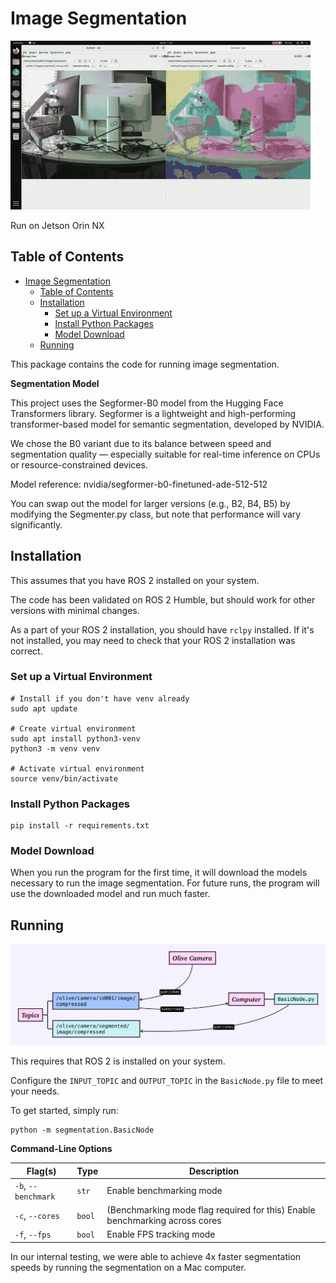 # Image Segmentation
![segmentation.gif](../../images/segmentation.gif)

Run on Jetson Orin NX

## Table of Contents
<!-- TOC -->
* [Image Segmentation](#image-segmentation)
  * [Table of Contents](#table-of-contents)
  * [Installation](#installation)
    * [Set up a Virtual Environment](#set-up-a-virtual-environment)
    * [Install Python Packages](#install-python-packages)
    * [Model Download](#model-download)
  * [Running](#running)
<!-- TOC -->

This package contains the code for running image segmentation.

**Segmentation Model**

This project uses the Segformer-B0 model from the Hugging Face Transformers library. Segformer is a lightweight and high-performing transformer-based model for semantic segmentation, developed by NVIDIA.

We chose the B0 variant due to its balance between speed and segmentation quality — especially suitable for real-time inference on CPUs or resource-constrained devices.

Model reference: nvidia/segformer-b0-finetuned-ade-512-512

You can swap out the model for larger versions (e.g., B2, B4, B5) by modifying the Segmenter.py class, but note that performance will vary significantly.



## Installation

This assumes that you have ROS 2 installed on your system.

The code has been validated on ROS 2 Humble, but should work for other versions with minimal changes.

As a part of your ROS 2 installation, you should have `rclpy` installed.
If it's not installed, you may need to check that your ROS 2 installation was correct.

### Set up a Virtual Environment
```commandline
# Install if you don't have venv already
sudo apt update

# Create virtual environment
sudo apt install python3-venv
python3 -m venv venv

# Activate virtual environment
source venv/bin/activate
```


### Install Python Packages
```commandline
pip install -r requirements.txt
```

### Model Download

When you run the program for the first time, it will download the models necessary to run the image segmentation. For
future runs, the program will use the downloaded model and run much faster.

## Running
![image-segmentation-single.png](../../images/image-segmentation-single.png)

This requires that ROS 2 is installed on your system.

Configure the `INPUT_TOPIC` and `OUTPUT_TOPIC` in the `BasicNode.py` file to meet your needs.

To get started, simply run:
```commandline
python -m segmentation.BasicNode
```

**Command-Line Options**

| Flag(s)               | Type     | Description                                                                 |
|-----------------------|----------|-----------------------------------------------------------------------------|
| `-b`, `--benchmark`   | `str`    | Enable benchmarking mode                                                    |
| `-c`, `--cores`       | `bool`   | (Benchmarking mode flag required for this) Enable benchmarking across cores |
| `-f`, `--fps`         | `bool`   | Enable FPS tracking mode                                                    |

In our internal testing, we were able to achieve 4x faster segmentation speeds by running the segmentation on a Mac computer.